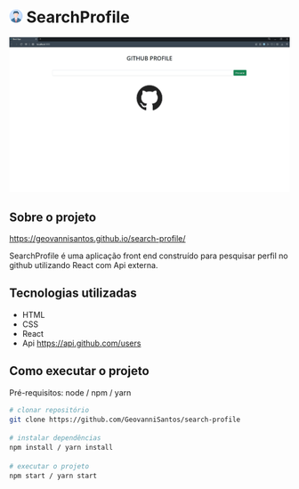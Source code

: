 # ![profile-icon](https://github.com/GeovanniSantos/search-profile/blob/main/assets/profile.png) SearchProfile

![animation](https://github.com/GeovanniSantos/search-profile/blob/main/assets/animação.gif)

## Sobre o projeto 

https://geovannisantos.github.io/search-profile/

SearchProfile é uma aplicação front end construído para pesquisar perfil no github utilizando React com Api externa. 

## Tecnologias utilizadas

- HTML
- CSS
- React
- Api https://api.github.com/users

## Como executar o projeto

Pré-requisitos: node / npm / yarn

```bash
# clonar repositório
git clone https://github.com/GeovanniSantos/search-profile

# instalar dependências
npm install / yarn install

# executar o projeto
npm start / yarn start
```

